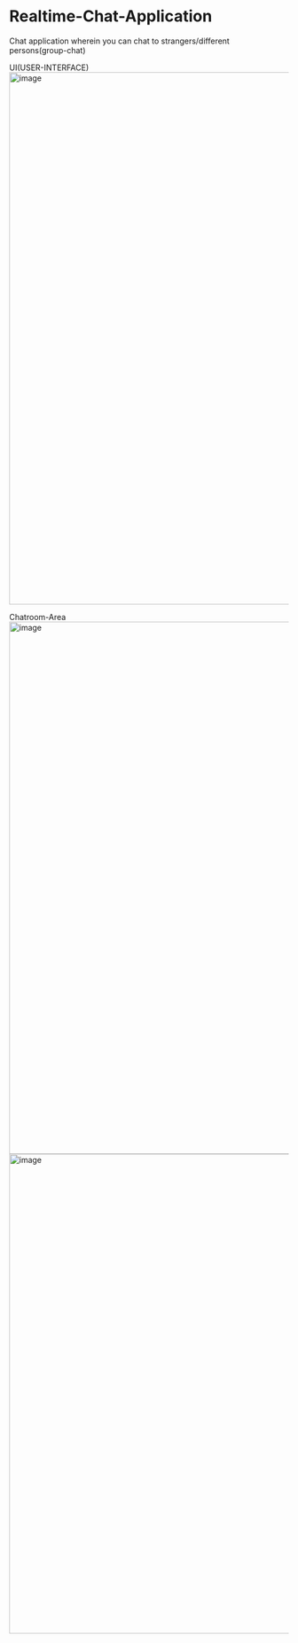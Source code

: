 # Realtime-Chat-Application
Chat application wherein you can chat to strangers/different persons(group-chat)

UI(USER-INTERFACE)
<img width="960" alt="image" src="https://github.com/Shwetapal9/Realtime-Chat-Application/assets/51901918/1c88bfbc-81ee-46f5-8cde-0e991fd9a01e">

Chatroom-Area
<img width="960" alt="image" src="https://github.com/Shwetapal9/Realtime-Chat-Application/assets/51901918/baaf2e4c-c439-4651-b855-55e8f795fb7e">
<img width="865" alt="image" src="https://github.com/Shwetapal9/Realtime-Chat-Application/assets/51901918/305f44a2-ef12-436a-87ee-d0e3fc393ad1">
